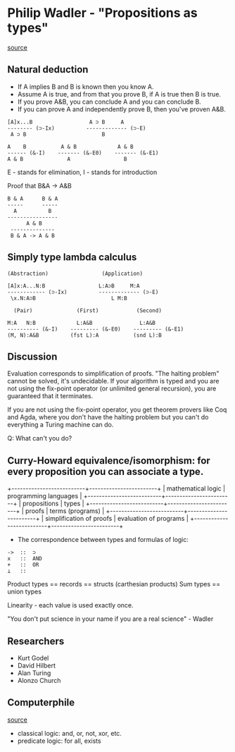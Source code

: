 # Philip Wadler - "Propositions as types"
[source](https://www.youtube.com/watch?v=IOiZatlZtGU)

## Natural deduction

- If A implies B and B is known then you know A.
- Assume A is true, and from that you prove B, if A is true then B is true.
- If you prove A&B, you can conclude A and you can conclude B.
- If you can prove A and independently prove B, then you've proven A&B.
```
[A]x...B                  A ⊃ B     A
-------- (⊃-Ix)          ------------- (⊃-E)
 A ⊃ B                        B

A    B           A & B             A & B
------ (&-I)    ------- (&-E0)    ------- (&-E1)
A & B              A                 B
```
E - stands for elimination, I - stands for introduction

Proof that B&A -> A&B
```
B & A      B & A
-----      -----
  A          B
----------------
      A & B
 --------------
 B & A -> A & B
```

## Simply type lambda calculus

```
(Abstraction)                 (Application)

[A]x:A...N:B                 L:A⊃B     M:A
------------ (⊃-Ix)          ------------- (⊃-E)
 \x.N:A⊃B                        L M:B

  (Pair)              (First)            (Second)

M:A   N:B             L:A&B               L:A&B
---------- (&-I)    --------- (&-E0)    --------- (&-E1)
(M, N):A&B          (fst L):A           (snd L):B
```

## Discussion

Evaluation corresponds to simplification of proofs.
"The halting problem" cannot be solved, it's undecidable.
If your algorithm is typed and you are not using the fix-point operator
(or unlimited general recursion), you are guaranteed that it terminates.

If you are not using the fix-point operator, you get theorem provers like Coq and Agda,
where you don't have the halting problem but you can't do everything a Turing machine can do.

Q: What can't you do?

## Curry-Howard equivalence/isomorphism: for every proposition you can associate a type.

+--------------------------+------------------------+
| mathematical logic       | programming languages  |
+--------------------------+------------------------+
| propositions             | types                  |
+--------------------------+------------------------+
| proofs                   | terms (programs)       |
+--------------------------+------------------------+
| simplification of proofs | evaluation of programs |
+--------------------------+------------------------+

- The correspondence between types and formulas of logic:
```
->  ::  ⊃
x   ::  AND
+   ::  OR
⊥   ::
```

Product types == records == structs (carthesian products)
Sum types == union types

Linearity - each value is used exactly once.

"You don't put science in your name if you are a real science" - Wadler

## Researchers
- Kurt Godel
- David Hilbert
- Alan Turing
- Alonzo Church

## Computerphile
[source](https://www.youtube.com/watch?v=SknxggwRPzU)

- classical logic: and, or, not, xor, etc.
- predicate logic: for all, exists
